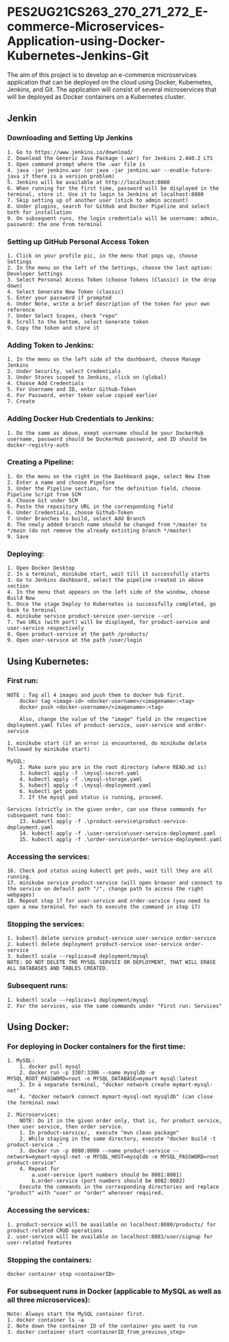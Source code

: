 # PES2UG21CS263_270_271_272_E-commerce-Microservices-Application-using-Docker-Kubernetes-Jenkins-Git
The aim of this project is to develop an e-commerce microservices application that can be deployed on the cloud using Docker, Kubernetes, Jenkins, and Git. The application will consist of several microservices that will be deployed as Docker containers on a Kubernetes cluster.


## Jenkin

### Downloading  and Setting Up Jenkins

	1. Go to https://www.jenkins.io/download/
	2. Download the Generic Java Package (.war) for Jenkins 2.440.2 LTS
	3. Open command prompt where the .war file is
	4. java -jar jenkins.war (or java -jar jenkins.war --enable-future-java if there is a version problem)
	5. Jenkins will be available at http://localhost:8080
	6. When running for the first time, password will be displayed in the terminal, store it. Use it to login to Jenkins at localhost:8080
	7. Skip setting up of another user (stick to admin account)
	8. Under plugins, search for GitHub and Docker Pipeline and select both for installation
	9. On subsequent runs, the login credentials will be username: admin, password: the one from terminal

### Setting up GitHub Personal Access Token

	1. Click on your profile pic, in the menu that pops up, choose Settings
	2. In the menu on the left of the Settings, choose the last option: Developer Settings
	3. Select Personal Access Token (choose Tokens (Classic) in the drop down)
	4. Select Generate New Token (classic)
	5. Enter your password if prompted
	6. Under Note, write a brief description of the token for your own reference
	7. Under Select Scopes, check "repo"
	8. Scroll to the bottom, select Generate token
	9. Copy the token and store it
	
### Adding Token to Jenkins:

	1. In the menu on the left side of the dashboard, choose Manage Jenkins
	2. Under Security, select Credentials
	3. Under Stores scoped to Jenkins, click on (global)
	4. Choose Add Credentials
	5. For Username and ID, enter Github-Token
	6. For Password, enter token value copied earlier
	7. Create

### Adding Docker Hub Credentials to Jenkins:
	1. Do the same as above, exept username should be your DockerHub username, password should be DockerHub password, and ID should be docker-registry-auth

### Creating a Pipeline:
	1. On the menu on the right in the Dashboard page, select New Item
	2. Enter a name and choose Pipeline
	3. Under the Pipeline section, for the definition field, choose Pipeline Script from SCM
	4. Choose Git under SCM
	5. Paste the repository URL in the corresponding field
	6. Under Credentials, choose Github-Token
	7. Under Branches to build, select Add Branch
	8. The newly added branch name should be changed from */master to */main (do not remove the already extisting branch */master)
	9. Save

### Deploying:
	1. Open Docker Desktop
	2. In a terminal, minikube start, wait till it successfully starts
	3. Go to Jenkins dashboard, select the pipeline created in above section
	4. In the menu that appears on the left side of the window, choose Build Now
	5. Once the stage Deploy to Kubernetes is successfully completed, go back to terminal
	6. minikube service product-service user-service --url
	7. Two URLs (with port) will be displayed, for product-service and user-service respectively
	8. Open product-service at the path /products/
	9. Open user-service at the path /user/login


## Using Kubernetes:

### First run:

	NOTE : Tag all 4 images and push them to docker hub first.
		docker tag <image-id> <docker-username>/<imagename>:<tag>
		docker push <docker-username>/<imagename>:<tag>

		Also, change the value of the "image" field in the respective deployment.yaml files of product-service, user-service and order-service

	1. minikube start (if an error is encountered, do minikube delete followed by minikube start)

  	MySQL:
		2. Make sure you are in the root directory (where READ.md is)
		3. kubectl apply -f .\mysql-secret.yaml
		4. kubectl apply -f .\mysql-storage.yaml
		5. kubectl apply -f .\mysql-deployment.yaml
	 	6. kubectl get pods
	  	7. If the mysql pod status is running, proceed.

   	Services (strictly in the given order, can use these commands for subsequent runs too):
		13. kubectl apply -f .\product-service\product-service-deployment.yaml
		14. kubectl apply -f .\user-service\user-service-deployment.yaml
		15. kubectl apply -f .\order-service\order-service-deployment.yaml

### Accessing the services:
	16. Check pod status using kubectl get pods, wait till they are all running.
	17. minikube service product-service (will open browser and connect to the service on default path "/", change path to access the right webpages)
	18. Repeat step 17 for user-service and order-service (you need to open a new terminal for each to execute the command in step 17)

### Stopping the services:
	1. kubectl delete service product-service user-service order-service
 	2. kubectl delete deployment product-service user-service order-service
  	3. kubectl scale --replicas=0 deployment/mysql
  	NOTE: DO NOT DELETE THE MYSQL SERVICE OR DEPLOYMENT, THAT WILL ERASE ALL DATABASES AND TABLES CREATED.
 
### Subsequent runs:
	1. kubectl scale --replicas=1 deployment/mysql
 	2. For the services, use the same commands under "First run: Services"
 



## Using Docker:

### For deploying in Docker containers for the first time:
	1. MySQL:
		1. docker pull mysql
		2. docker run -p 3307:3306 --name mysqldb -e MYSQL_ROOT_PASSWORD=root -e MYSQL_DATABASE=mymart mysql:latest
		3. In a separate terminal, "docker network create mymart-mysql-net"
		4. "docker network connect mymart-mysql-net mysqldb" (can close the terminal now)

	2. Microservices:
		NOTE: Do it in the given order only, that is, for product service, then user service, then order service.
		1. In product-service/,  execute "mvn clean package"
		2. While staying in the same directory, execute "docker build -t product-service ."
		3. docker run -p 8080:8080 --name product-service --network=mymart-mysql-net -e MYSQL_HOST=mysqldb -e MYSQL_PASSWORD=root product-service"
		4. Repeat for 
			a.user-service (port numbers should be 8081:8081)
			b.order-service (port numbers should be 8082:8082)
		Execute the commands in the corresponding directories and replace "product" with "user" or "order" wherever required.

### Accessing the services: 
	1. product-service will be available on localhost:8080/products/ for product-related CRUD operations
	2. user-service will be available on localhost:8081/user/signup for user-related features

### Stopping the containers: 
 	docker container stop <containerID>

### For subsequent runs in Docker (applicable to MySQL as well as all three microservices):
	Note: Always start the MySQL container first.
	1. docker container ls -a
	2. Note down the container ID of the container you want to run
	3. docker container start <containerID_from_previous_step>





